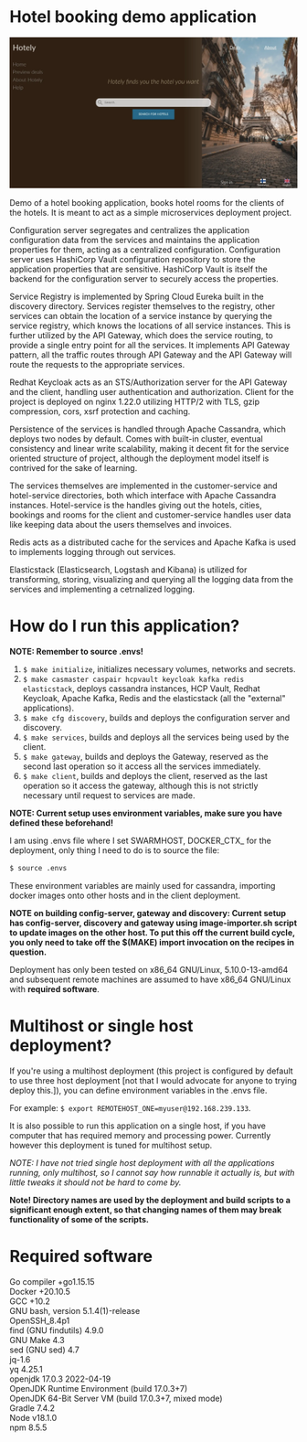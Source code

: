 # Hotel booking demo application

![Preview image of the client](./client/public/static/hotelapp_preview.webp)

Demo of a hotel booking application, books hotel rooms for the clients of the hotels. It is meant to act as a simple microservices deployment project.  

Configuration server segregates and centralizes the application configuration data from the services and maintains the application properties for them, acting as a centralized configuration. Configuration server uses HashiCorp Vault configuration repository to store the application properties that are sensitive. HashiCorp Vault is itself the backend for the configuration server to securely access the properties.  

Service Registry is implemented by Spring Cloud Eureka built in the discovery directory. Services register themselves to the registry, other services can obtain the location of a service instance by querying the service registry, which knows the locations of all service instances. This is further utilized by the API Gateway, which does the service routing, to provide a single entry point for all the services. It implements API Gateway pattern, all the traffic routes through API Gateway and the API Gateway will route the requests to the appropriate services.  

Redhat Keycloak acts as an STS/Authorization server for the API Gateway and the client, handling user authentication and authorization. Client for the project is deployed on nginx 1.22.0 utilizing HTTP/2 with TLS, gzip compression, cors, xsrf protection and caching.  

Persistence of the services is handled through Apache Cassandra, which deploys two nodes by default. Comes with built-in cluster, eventual consistency and linear write scalability, making it decent fit for the service oriented structure of project, although the deployment model itself is contrived for the sake of learning.  

The services themselves are implemented in the customer-service and hotel-service directories, both which interface with Apache Cassandra instances. Hotel-service is the handles giving out the hotels, cities, bookings and rooms for the client and customer-service handles user data like keeping data about the users themselves and invoices.  

Redis acts as a distributed cache for the services and Apache Kafka is used to implements logging through out services.  

Elasticstack (Elasticsearch, Logstash and Kibana) is utilized for transforming, storing, visualizing and querying all the logging data from the services and implementing a cetrnalized logging.

# How do I run this application?

**NOTE: Remember to source .envs!**

1. `$ make initialize`, initializes necessary volumes, networks and secrets.
2. `$ make casmaster caspair hcpvault keycloak kafka redis elasticstack`, deploys cassandra instances, HCP Vault, Redhat Keycloak, Apache Kafka, Redis and the elasticstack (all the "external" applications).
3. `$ make cfg discovery`, builds and deploys the configuration server and discovery.
4. `$ make services`, builds and deploys all the services being used by the client.
5. `$ make gateway`, builds and deploys the Gateway, reserved as the second last operation so it access all the services immediately.
6. `$ make client`, builds and deploys the client, reserved as the last operation so it access the gateway, although this is not strictly necessary until request to services are made.

**NOTE: Current setup uses environment variables, make sure you have defined these beforehand!**

I am using .envs file where I set SWARMHOST, DOCKER\_CTX\_<number> for the deployment, only thing I need to do is to source the file:  
```bash
$ source .envs
```
    
These environment variables are mainly used for cassandra, importing docker images onto other hosts and in the client deployment.

**NOTE on building config-server, gateway and discovery: Current setup has config-server, discovery and gateway using image-importer.sh script to update images on the other host. To put this off the current build cycle, you only need to take off the $(MAKE) import invocation on the recipes in question.**

Deployment has only been tested on x86_64 GNU/Linux, 5.10.0-13-amd64 and subsequent remote machines are assumed to have x86_64 GNU/Linux with **required software**.

# Multihost or single host deployment?

If you're using a multihost deployment (this project is configured by default to use three host deployment [not that I would advocate for anyone to trying deploy this.]), you can define environment variables in the .envs file.

For example: `$ export REMOTEHOST_ONE=myuser@192.168.239.133`.

It is also possible to run this application on a single host, if you have computer that has required memory and processing power. Currently however this deployment is tuned for multihost setup.

_NOTE: I have not tried single host deployment with all the applications running, only multihost, so I cannot say how runnable it actually is, but with little tweaks it should not be hard to come by._

**Note! Directory names are used by the deployment and build scripts to a significant enough extent, so that changing names of them may break functionality of some of the scripts.**

# Required software

Go compiler +go1.15.15  
Docker +20.10.5  
GCC +10.2  
GNU bash, version 5.1.4(1)-release   
OpenSSH\_8.4p1  
find (GNU findutils) 4.9.0  
GNU Make 4.3  
sed (GNU sed) 4.7  
jq-1.6  
yq 4.25.1  
openjdk 17.0.3 2022-04-19  
OpenJDK Runtime Environment (build 17.0.3+7)   
OpenJDK 64-Bit Server VM (build 17.0.3+7, mixed mode)  
Gradle 7.4.2  
Node v18.1.0  
npm 8.5.5  

